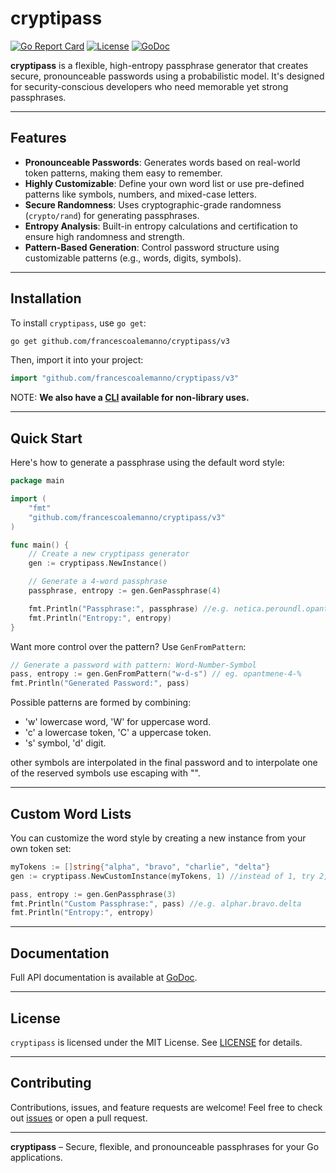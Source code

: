# cryptipass

[![Go Report Card](https://goreportcard.com/badge/github.com/francescoalemanno/cryptipass/v3)](https://goreportcard.com/report/github.com/francescoalemanno/cryptipass/v3)
[![License](https://img.shields.io/badge/license-MIT-blue.svg)](https://opensource.org/licenses/MIT)
[![GoDoc](https://godoc.org/github.com/francescoalemanno/cryptipass/v3?status.svg)](https://pkg.go.dev/github.com/francescoalemanno/cryptipass/v3)

**cryptipass** is a flexible, high-entropy passphrase generator that creates secure, pronounceable passwords using a probabilistic model. It's designed for security-conscious developers who need memorable yet strong passphrases.

---

## Features

- **Pronounceable Passwords**: Generates words based on real-world token patterns, making them easy to remember.
- **Highly Customizable**: Define your own word list or use pre-defined patterns like symbols, numbers, and mixed-case letters.
- **Secure Randomness**: Uses cryptographic-grade randomness (`crypto/rand`) for generating passphrases.
- **Entropy Analysis**: Built-in entropy calculations and certification to ensure high randomness and strength.
- **Pattern-Based Generation**: Control password structure using customizable patterns (e.g., words, digits, symbols).
  
---

## Installation

To install `cryptipass`, use `go get`:

```bash
go get github.com/francescoalemanno/cryptipass/v3
```

Then, import it into your project:

```go
import "github.com/francescoalemanno/cryptipass/v3"
```

NOTE: **We also have a [CLI](cmd/genpw) available for non-library uses.**

---

## Quick Start

Here's how to generate a passphrase using the default word style:

```go
package main

import (
	"fmt"
	"github.com/francescoalemanno/cryptipass/v3"
)

func main() {
	// Create a new cryptipass generator
	gen := cryptipass.NewInstance()

	// Generate a 4-word passphrase
	passphrase, entropy := gen.GenPassphrase(4) 

	fmt.Println("Passphrase:", passphrase) //e.g. netica.peroundl.opantmene.symnals
	fmt.Println("Entropy:", entropy)
}
```

Want more control over the pattern? Use `GenFromPattern`:

```go
// Generate a password with pattern: Word-Number-Symbol
pass, entropy := gen.GenFromPattern("w-d-s") // eg. opantmene-4-%
fmt.Println("Generated Password:", pass)
```

Possible patterns are formed by combining:
- 'w' lowercase word, 'W' for uppercase word.
- 'c' a lowercase token, 'C' a uppercase token.
- 's' symbol, 'd' digit.
  
other symbols are interpolated in the final password and to interpolate one of the reserved symbols use escaping with "\".

---

## Custom Word Lists

You can customize the word style by creating a new instance from your own token set:

```go
myTokens := []string{"alpha", "bravo", "charlie", "delta"}
gen := cryptipass.NewCustomInstance(myTokens, 1) //instead of 1, try 2,3,4 to see the tradeoff between fidelity to the wordlist and entropy gain.

pass, entropy := gen.GenPassphrase(3)
fmt.Println("Custom Passphrase:", pass) //e.g. alphar.bravo.delta
fmt.Println("Entropy:", entropy)
```

---

## Documentation

Full API documentation is available at [GoDoc](https://pkg.go.dev/github.com/francescoalemanno/cryptipass/v3).

---

## License

`cryptipass` is licensed under the MIT License. See [LICENSE](LICENSE) for details.

---

## Contributing

Contributions, issues, and feature requests are welcome! Feel free to check out [issues](https://github.com/francescoalemanno/cryptipass/issues) or open a pull request.

---

**cryptipass** – Secure, flexible, and pronounceable passphrases for your Go applications.
